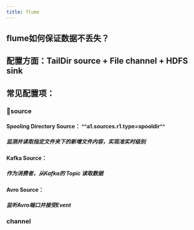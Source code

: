 ```yaml
---
title: flume
---
```


## flume如何保证数据不丢失？
## 配置方面：TailDir source + File channel + HDFS sink
## 常见配置项：
### 🌌**source**
#### **Spooling Directory Source**： ^^a1.sources.r1.type=spooldir^^
##### 监测并读取指定文件夹下的新增文件内容，实现准实时级别
####
#### **Kafka Source**：
##### 作为消费者，从Kafka的 **Topic** 读取数据
#### **Avro Source**：
##### 监听Avro端口并接受Event
### channel
###
##
